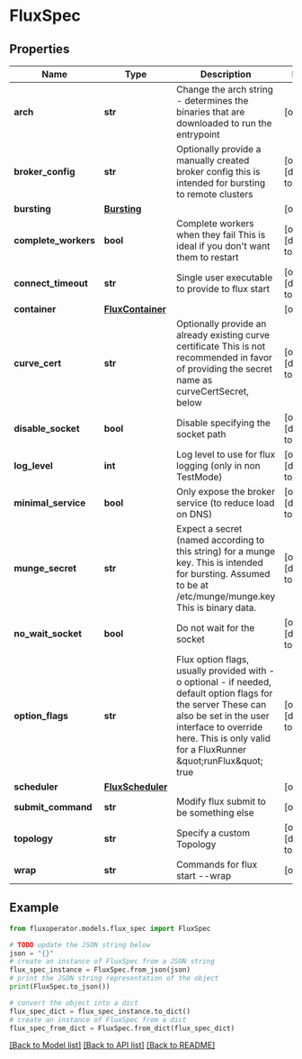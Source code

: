 # FluxSpec


## Properties

Name | Type | Description | Notes
------------ | ------------- | ------------- | -------------
**arch** | **str** | Change the arch string - determines the binaries that are downloaded to run the entrypoint | [optional] 
**broker_config** | **str** | Optionally provide a manually created broker config this is intended for bursting to remote clusters | [optional] [default to '']
**bursting** | [**Bursting**](Bursting.md) |  | [optional] 
**complete_workers** | **bool** | Complete workers when they fail This is ideal if you don&#39;t want them to restart | [optional] [default to False]
**connect_timeout** | **str** | Single user executable to provide to flux start | [optional] [default to '5s']
**container** | [**FluxContainer**](FluxContainer.md) |  | [optional] 
**curve_cert** | **str** | Optionally provide an already existing curve certificate This is not recommended in favor of providing the secret name as curveCertSecret, below | [optional] [default to '']
**disable_socket** | **bool** | Disable specifying the socket path | [optional] [default to False]
**log_level** | **int** | Log level to use for flux logging (only in non TestMode) | [optional] [default to 6]
**minimal_service** | **bool** | Only expose the broker service (to reduce load on DNS) | [optional] [default to False]
**munge_secret** | **str** | Expect a secret (named according to this string) for a munge key. This is intended for bursting. Assumed to be at /etc/munge/munge.key This is binary data. | [optional] [default to '']
**no_wait_socket** | **bool** | Do not wait for the socket | [optional] [default to False]
**option_flags** | **str** | Flux option flags, usually provided with -o optional - if needed, default option flags for the server These can also be set in the user interface to override here. This is only valid for a FluxRunner \&quot;runFlux\&quot; true | [optional] [default to '']
**scheduler** | [**FluxScheduler**](FluxScheduler.md) |  | [optional] 
**submit_command** | **str** | Modify flux submit to be something else | [optional] 
**topology** | **str** | Specify a custom Topology | [optional] [default to '']
**wrap** | **str** | Commands for flux start --wrap | [optional] 

## Example

```python
from fluxoperator.models.flux_spec import FluxSpec

# TODO update the JSON string below
json = "{}"
# create an instance of FluxSpec from a JSON string
flux_spec_instance = FluxSpec.from_json(json)
# print the JSON string representation of the object
print(FluxSpec.to_json())

# convert the object into a dict
flux_spec_dict = flux_spec_instance.to_dict()
# create an instance of FluxSpec from a dict
flux_spec_from_dict = FluxSpec.from_dict(flux_spec_dict)
```
[[Back to Model list]](../README.md#documentation-for-models) [[Back to API list]](../README.md#documentation-for-api-endpoints) [[Back to README]](../README.md)


